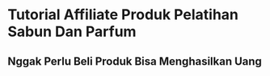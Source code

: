 # Tutorial Affiliate Produk Pelatihan Sabun Dan Parfum

## Nggak Perlu Beli Produk Bisa Menghasilkan Uang
